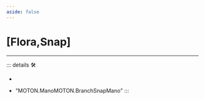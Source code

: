 ```yaml
---
aside: false
---
```

# <py>[Flora,Snap]</py>

---

<!-- =================================================== -->
<!-- =================================================== -->
<!-- =================================================== -->
<!-- =================================================== -->
<!-- =================================================== -->
::: details 🛠

-

- "MOTON.ManoMOTON.BranchSnapMano"
:::
